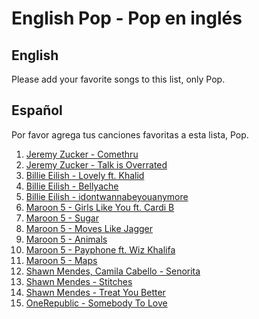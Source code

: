 
# English Pop - Pop en inglés

## English
Please add your favorite songs to this list, only Pop. 

## Español
Por favor agrega tus canciones favoritas a esta lista, Pop.

1. [Jeremy Zucker - Comethru](https://www.youtube.com/watch?v=jO2viLEW-1A)
2. [Jeremy Zucker - Talk is Overrated](https://www.youtube.com/watch?v=2q01G4te-Ng)
3. [Billie Eilish - Lovely ft. Khalid](https://www.youtube.com/watch?v=V1Pl8CzNzCw)
4. [Billie Eilish - Bellyache](https://www.youtube.com/watch?v=gBRi6aZJGj4)
5. [Billie Eilish - idontwannabeyouanymore](https://www.youtube.com/watch?v=-tn2S3kJlyU)
6. [Maroon 5 - Girls Like You ft. Cardi B](https://www.youtube.com/watch?v=aJOTlE1K90k)
7. [Maroon 5 - Sugar](https://www.youtube.com/watch?v=09R8_2nJtjg)
8. [Maroon 5 - Moves Like Jagger](https://www.youtube.com/watch?v=OYD9ThwAbBw)
9. [Maroon 5 - Animals](https://www.youtube.com/watch?v=qpgTC9MDx1o)
10. [Maroon 5 - Payphone ft. Wiz Khalifa](https://www.youtube.com/watch?v=KRaWnd3LJfs)
11. [Maroon 5 - Maps](https://www.youtube.com/watch?v=Y7ix6RITXM0)
12. [Shawn Mendes, Camila Cabello - Senorita](https://www.youtube.com/watch?v=xq866Q7GUlc)
13. [Shawn Mendes - Stitches](https://www.youtube.com/watch?v=VbfpW0pbvaU)
14. [Shawn Mendes - Treat You Better](https://www.youtube.com/watch?v=lY2yjAdbvdQ)
15. [OneRepublic - Somebody To Love](https://www.youtube.com/watch?v=1qdo91-z7EQ)